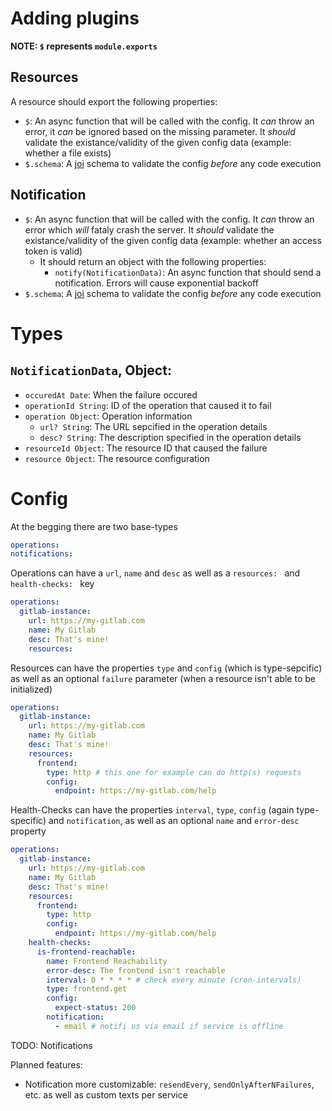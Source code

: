# Adding plugins

**NOTE: `$` represents `module.exports`**

## Resources

A resource should export the following properties:

- `$`: An async function that will be called with the config. It _can_ throw an error, it _can_ be ignored based on the missing parameter. It _should_ validate the existance/validity of the given config data (example: whether a file exists)
- `$.schema`: A [joi](npm.im/joi) schema to validate the config _before_ any code execution

## Notification

- `$`: An async function that will be called with the config. It _can_ throw an error which _will_ fataly crash the server. It _should_ validate the existance/validity of the given config data (example: whether an access token is valid)
  - It should return an object with the following properties:
    - `notify(NotificationData)`: An async function that should send a notification. Errors will cause exponential backoff
- `$.schema`: A [joi](npm.im/joi) schema to validate the config _before_ any code execution

# Types

## `NotificationData`, Object:
- `occuredAt Date`: When the failure occured
- `operationId String`: ID of the operation that caused it to fail
- `operation Object`: Operation information
  - `url? String`: The URL sepcified in the operation details
  - `desc? String`: The description specified in the operation details
- `resourceId Object`: The resource ID that caused the failure
- `resource Object`: The resource configuration

# Config

At the begging there are two base-types

```yaml
operations:
notifications:
```

Operations can have a `url`, `name` and `desc` as well as a `resources: ` and `health-checks: ` key

```yaml
operations:
  gitlab-instance:
    url: https://my-gitlab.com
    name: My Gitlab
    desc: That's mine!
    resources:
```

Resources can have the properties `type` and `config` (which is type-sepcific) as well as an optional `failure` parameter (when a resource isn't able to be initialized)

```yaml
operations:
  gitlab-instance:
    url: https://my-gitlab.com
    name: My Gitlab
    desc: That's mine!
    resources:
      frontend:
        type: http # this one for example can do http(s) requests
        config:
          endpoint: https://my-gitlab.com/help
```

Health-Checks can have the properties `interval`, `type`, `config` (again type-specific) and `notification`, as well as an optional `name` and `error-desc` property

```yaml
operations:
  gitlab-instance:
    url: https://my-gitlab.com
    name: My Gitlab
    desc: That's mine!
    resources:
      frontend:
        type: http
        config:
          endpoint: https://my-gitlab.com/help
    health-checks:
      is-frontend-reachable:
        name: Frontend Reachability
        error-desc: The frontend isn't reachable
        interval: 0 * * * * # check every minute (cron-intervals)
        type: frontend.get
        config:
          expect-status: 200
        notification:
          - email # notifi us via email if service is offline
```

TODO: Notifications

Planned features:
 - Notification more customizable: `resendEvery`, `sendOnlyAfterNFailures`, etc. as well as custom texts per service
